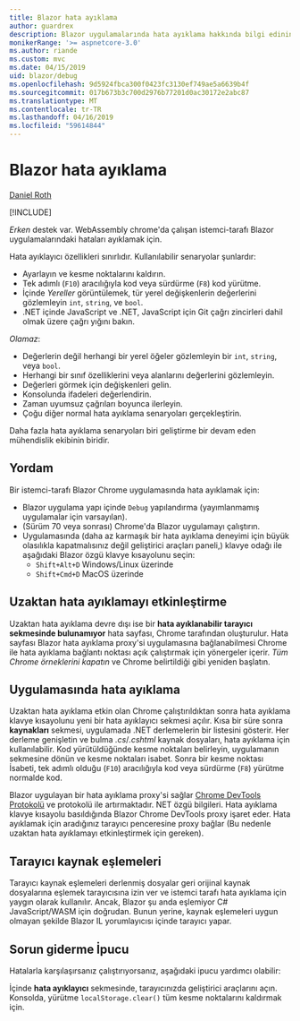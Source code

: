```yaml
---
title: Blazor hata ayıklama
author: guardrex
description: Blazor uygulamalarında hata ayıklama hakkında bilgi edinin.
monikerRange: '>= aspnetcore-3.0'
ms.author: riande
ms.custom: mvc
ms.date: 04/15/2019
uid: blazor/debug
ms.openlocfilehash: 9d5924fbca300f0423fc3130ef749ae5a6639b4f
ms.sourcegitcommit: 017b673b3c700d2976b77201d0ac30172e2abc87
ms.translationtype: MT
ms.contentlocale: tr-TR
ms.lasthandoff: 04/16/2019
ms.locfileid: "59614844"
---
```

# <a name="debug-blazor"></a>Blazor hata ayıklama

[Daniel Roth](https://github.com/danroth27)

[!INCLUDE[](~/includes/razor-components-preview-notice.md)]

*Erken* destek var. WebAssembly chrome'da çalışan istemci-tarafı Blazor uygulamalarındaki hataları ayıklamak için.

Hata ayıklayıcı özellikleri sınırlıdır. Kullanılabilir senaryolar şunlardır:

* Ayarlayın ve kesme noktalarını kaldırın.
* Tek adımlı (`F10`) aracılığıyla kod veya sürdürme (`F8`) kod yürütme.
* İçinde *Yereller* görüntülemek, tür yerel değişkenlerin değerlerini gözlemleyin `int`, `string`, ve `bool`.
* .NET içinde JavaScript ve .NET, JavaScript için Git çağrı zincirleri dahil olmak üzere çağrı yığını bakın.

*Olamaz*:

* Değerlerin değil herhangi bir yerel öğeler gözlemleyin bir `int`, `string`, veya `bool`.
* Herhangi bir sınıf özelliklerini veya alanlarını değerlerini gözlemleyin.
* Değerleri görmek için değişkenleri gelin.
* Konsolunda ifadeleri değerlendirin.
* Zaman uyumsuz çağrıları boyunca ilerleyin.
* Çoğu diğer normal hata ayıklama senaryoları gerçekleştirin.

Daha fazla hata ayıklama senaryoları biri geliştirme bir devam eden mühendislik ekibinin biridir.

## <a name="procedure"></a>Yordam

Bir istemci-tarafı Blazor Chrome uygulamasında hata ayıklamak için:

* Blazor uygulama yapı içinde `Debug` yapılandırma (yayımlanmamış uygulamalar için varsayılan).
* (Sürüm 70 veya sonrası) Chrome'da Blazor uygulamayı çalıştırın.
* Uygulamasında (daha az karmaşık bir hata ayıklama deneyimi için büyük olasılıkla kapatmalısınız değil geliştirici araçları paneli,) klavye odağı ile aşağıdaki Blazor özgü klavye kısayolunu seçin:
  * `Shift+Alt+D` Windows/Linux üzerinde
  * `Shift+Cmd+D` MacOS üzerinde

## <a name="enable-remote-debugging"></a>Uzaktan hata ayıklamayı etkinleştirme

Uzaktan hata ayıklama devre dışı ise bir **hata ayıklanabilir tarayıcı sekmesinde bulunamıyor** hata sayfası, Chrome tarafından oluşturulur. Hata sayfası Blazor hata ayıklama proxy'si uygulamasına bağlanabilmesi Chrome ile hata ayıklama bağlantı noktası açık çalıştırmak için yönergeler içerir. *Tüm Chrome örneklerini kapatın* ve Chrome belirtildiği gibi yeniden başlatın.

## <a name="debug-the-app"></a>Uygulamasında hata ayıklama

Uzaktan hata ayıklama etkin olan Chrome çalıştırıldıktan sonra hata ayıklama klavye kısayolunu yeni bir hata ayıklayıcı sekmesi açılır. Kısa bir süre sonra **kaynakları** sekmesi, uygulamada .NET derlemelerin bir listesini gösterir. Her derleme genişletin ve bulma *.cs*/*.cshtml* kaynak dosyaları, hata ayıklama için kullanılabilir. Kod yürütüldüğünde kesme noktaları belirleyin, uygulamanın sekmesine dönün ve kesme noktaları isabet. Sonra bir kesme noktası İsabeti, tek adımlı olduğu (`F10`) aracılığıyla kod veya sürdürme (`F8`) yürütme normalde kod.

Blazor uygulayan bir hata ayıklama proxy'si sağlar [Chrome DevTools Protokolü](https://chromedevtools.github.io/devtools-protocol/) ve protokolü ile artırmaktadır. NET özgü bilgileri. Hata ayıklama klavye kısayolu basıldığında Blazor Chrome DevTools proxy işaret eder. Hata ayıklamak için aradığınız tarayıcı penceresine proxy bağlar (Bu nedenle uzaktan hata ayıklamayı etkinleştirmek için gereken).

## <a name="browser-source-maps"></a>Tarayıcı kaynak eşlemeleri

Tarayıcı kaynak eşlemeleri derlenmiş dosyalar geri orijinal kaynak dosyalarına eşlemek tarayıcısına izin ver ve istemci tarafı hata ayıklama için yaygın olarak kullanılır. Ancak, Blazor şu anda eşlemiyor C# JavaScript/WASM için doğrudan. Bunun yerine, kaynak eşlemeleri uygun olmayan şekilde Blazor IL yorumlayıcısı içinde tarayıcı yapar.

## <a name="troubleshooting-tip"></a>Sorun giderme İpucu

Hatalarla karşılaşırsanız çalıştırıyorsanız, aşağıdaki ipucu yardımcı olabilir:

İçinde **hata ayıklayıcı** sekmesinde, tarayıcınızda geliştirici araçlarını açın. Konsolda, yürütme `localStorage.clear()` tüm kesme noktalarını kaldırmak için.

